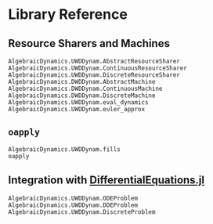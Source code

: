 # Library Reference

## Resource Sharers and Machines

```@docs
AlgebraicDynamics.UWDDynam.AbstractResourceSharer
AlgebraicDynamics.UWDDynam.ContinuousResourceSharer
AlgebraicDynamics.UWDDynam.DiscreteResourceSharer
AlgebraicDynamics.DWDDynam.AbstractMachine
AlgebraicDynamics.DWDDynam.ContinuousMachine
AlgebraicDynamics.DWDDynam.DiscreteMachine
AlgebraicDynamics.UWDDynam.eval_dynamics
AlgebraicDynamics.UWDDynam.euler_approx
```

## `oapply`
```@docs
AlgebraicDynamics.UWDDynam.fills
oapply
```

## Integration with [DifferentialEquations.jl](https://diffeq.sciml.ai/stable/#Problem-Types)
```@docs
AlgebraicDynamics.UWDDynam.ODEProblem
AlgebraicDynamics.UWDDynam.DDEProblem
AlgebraicDynamics.UWDDynam.DiscreteProblem
```
